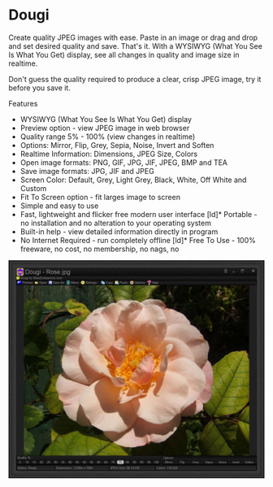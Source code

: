 # Dougi
Create quality JPEG images with ease.  Paste in an image or drag and drop and set desired quality and save.  That's it.  With a WYSIWYG (What You See Is What You Get) display, see all changes in quality and image size in realtime.

Don't guess the quality required to produce a clear, crisp JPEG image, try it before you save it.

Features
* WYSIWYG (What You See Is What You Get) display
* Preview option - view JPEG image in web browser
* Quality range 5% - 100%  (view changes in realtime)
* Options: Mirror, Flip, Grey, Sepia, Noise, Invert and Soften
* Realtime Information: Dimensions, JPEG Size, Colors
* Open image formats: PNG, GIF, JPG, JIF, JPEG, BMP and TEA
* Save image formats: JPG, JIF and JPEG
* Screen Color: Default, Grey, Light Grey, Black, White, Off White and Custom
* Fit To Screen option - fit larges image to screen
* Simple and easy to use
* Fast, lightweight and flicker free modern user interface
[ld]* Portable - no installation and no alteration to your operating system
* Built-in help - view detailed information directly in program
* No Internet Required - run completely offline
[ld]* Free To Use - 100% freeware, no cost, no membership, no nags, no

![Dougi Screen Shot](dougi-screenshot.jpg?raw=true)
